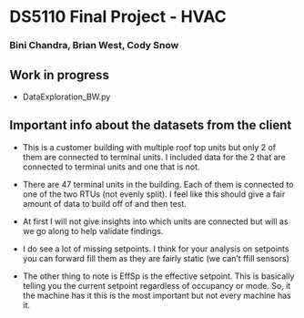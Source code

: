 # DS5110 Final Project - HVAC 
### Bini Chandra, Brian West, Cody Snow

##  Work in progress

- DataExploration_BW.py

## Important info about the datasets from the client

- This is a customer building with multiple roof top units but only 2 of them are connected to terminal units. I included data for the 2 that are connected to terminal units and one that is not.  
- There are 47 terminal units in the building. Each of them is connected to one of the two RTUs (not evenly split). I feel like this should give a fair amount of data to build off of and then test. 
- At first I will not give insights into which units are connected but will as we go along to help validate findings.

- I do see a lot of missing setpoints. I think for your analysis on setpoints you can forward fill them as they are fairly static (we can’t ffill sensors)
- The other thing to note is EffSp is the effective setpoint.  This is basically telling you the current setpoint regardless of occupancy or mode.  So, it the machine has it this is the most important but not every machine has it.
